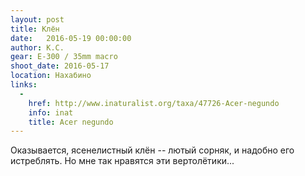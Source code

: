 ```yaml
---
layout: post
title: Клён
date:   2016-05-19 00:00:00
author: К.С.
gear: E-300 / 35mm macro
shoot_date: 2016-05-17
location: Нахабино
links:
  -
    href: http://www.inaturalist.org/taxa/47726-Acer-negundo
    info: inat
    title: Acer negundo
---
```


Оказывается, ясенелистный клён -- лютый сорняк, и надобно его истреблять. Но мне так нравятся эти вертолётики...
